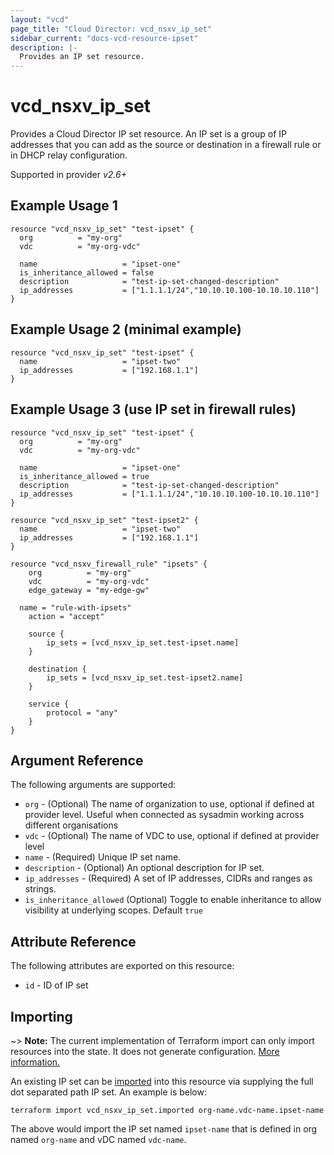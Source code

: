 ```yaml
---
layout: "vcd"
page_title: "Cloud Director: vcd_nsxv_ip_set"
sidebar_current: "docs-vcd-resource-ipset"
description: |-
  Provides an IP set resource.
---
```


# vcd\_nsxv\_ip\_set

Provides a Cloud Director IP set resource. An IP set is a group of IP addresses that you can add as
  the source or destination in a firewall rule or in DHCP relay configuration.


Supported in provider *v2.6+*

## Example Usage 1

```hcl
resource "vcd_nsxv_ip_set" "test-ipset" {
  org          = "my-org"
  vdc          = "my-org-vdc"

  name                   = "ipset-one"
  is_inheritance_allowed = false
  description            = "test-ip-set-changed-description"
  ip_addresses           = ["1.1.1.1/24","10.10.10.100-10.10.10.110"]
}
```

## Example Usage 2 (minimal example)

```hcl
resource "vcd_nsxv_ip_set" "test-ipset" {
  name                   = "ipset-two"
  ip_addresses           = ["192.168.1.1"]
}
```

## Example Usage 3 (use IP set in firewall rules)

```hcl
resource "vcd_nsxv_ip_set" "test-ipset" {
  org          = "my-org"
  vdc          = "my-org-vdc"

  name                   = "ipset-one"
  is_inheritance_allowed = true
  description            = "test-ip-set-changed-description"
  ip_addresses           = ["1.1.1.1/24","10.10.10.100-10.10.10.110"]
}

resource "vcd_nsxv_ip_set" "test-ipset2" {
  name                   = "ipset-two"
  ip_addresses           = ["192.168.1.1"]
}

resource "vcd_nsxv_firewall_rule" "ipsets" {
	org          = "my-org"
	vdc          = "my-org-vdc"
	edge_gateway = "my-edge-gw"
	
  name = "rule-with-ipsets"
	action = "accept"

	source {
		ip_sets = [vcd_nsxv_ip_set.test-ipset.name]
	}
  
	destination {
		ip_sets = [vcd_nsxv_ip_set.test-ipset2.name]
	}

	service {
		protocol = "any"
	}
}
```

## Argument Reference

The following arguments are supported:

* `org` - (Optional) The name of organization to use, optional if defined at provider level. Useful when connected as sysadmin working across different organisations
* `vdc` - (Optional) The name of VDC to use, optional if defined at provider level
* `name` - (Required) Unique IP set name.
* `description` - (Optional) An optional description for IP set.
* `ip_addresses` - (Required) A set of IP addresses, CIDRs and ranges as strings.
* `is_inheritance_allowed` (Optional) Toggle to enable inheritance to allow visibility at underlying scopes. Default `true`

## Attribute Reference

The following attributes are exported on this resource:

* `id` - ID of IP set

## Importing

~> **Note:** The current implementation of Terraform import can only import resources into the state.
It does not generate configuration. [More information.](https://www.terraform.io/docs/import/)

An existing IP set can be [imported][docs-import] into this resource via supplying the full dot
separated path IP set. An example is below:

[docs-import]: https://www.terraform.io/docs/import/

```
terraform import vcd_nsxv_ip_set.imported org-name.vdc-name.ipset-name
```

The above would import the IP set named `ipset-name` that is defined in org named `org-name` and vDC
named `vdc-name`.
